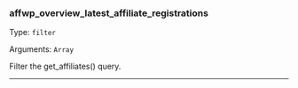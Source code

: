 ### affwp_overview_latest_affiliate_registrations

Type: `filter`

Arguments: `Array`

Filter the get_affiliates() query.

----

